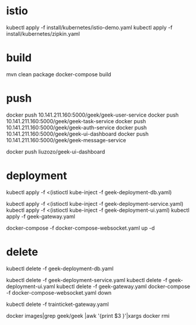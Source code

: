 # istio

kubectl apply -f install/kubernetes/istio-demo.yaml
kubectl apply -f install/kubernetes/zipkin.yaml

# build
 mvn clean package
 docker-compose build 
 

# push
 docker push 10.141.211.160:5000/geek/geek-user-service 
 docker push 10.141.211.160:5000/geek/geek-task-service
 docker push 10.141.211.160:5000/geek/geek-auth-service
 docker push 10.141.211.160:5000/geek/geek-ui-dashboard
 docker push 10.141.211.160:5000/geek/geek-message-service
  
 docker push  liuzozo/geek-ui-dashboard
 
# deployment
 kubectl apply -f <(istioctl kube-inject -f geek-deployment-db.yaml)
 
 
 kubectl apply -f <(istioctl kube-inject -f geek-deployment-service.yaml)
 kubectl apply -f <(istioctl kube-inject -f geek-deployment-ui.yaml)
 kubectl apply -f geek-gateway.yaml

 docker-compose -f docker-compose-websocket.yaml up -d
 
 
# delete
 kubectl delete -f geek-deployment-db.yaml 
 
 kubectl delete -f geek-deployment-service.yaml 
 kubectl delete -f geek-deployment-ui.yaml 
 kubectl delete -f geek-gateway.yaml
 docker-compose -f docker-compose-websocket.yaml down
  
  
kubectl delete -f trainticket-gateway.yaml



docker images|grep geek/geek |awk '{print $3 }'|xargs docker rmi
